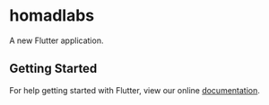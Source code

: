 # homadlabs

A new Flutter application.

## Getting Started

For help getting started with Flutter, view our online
[documentation](https://flutter.io/).
